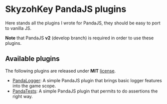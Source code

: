 # SkyzohKey PandaJS plugins
Here stands all the plugins I wrote for PandaJS, they should be easy to port to
vanilla JS.

**Note** that PandaJS **v2** (develop branch) is required in order to
use these plugins.

## Available plugins
The following plugins are released under **MIT** [license].

- [PandaLogger]: A simple PandaJS plugin that brings basic logger features into
  the game scope.
- [PandaTests]: A simple PandaJS plugin that permits to do assertions the right
  way.

[license]: LICENSE
[PandaLogger]: logger/
[PandaTests]: tests/
